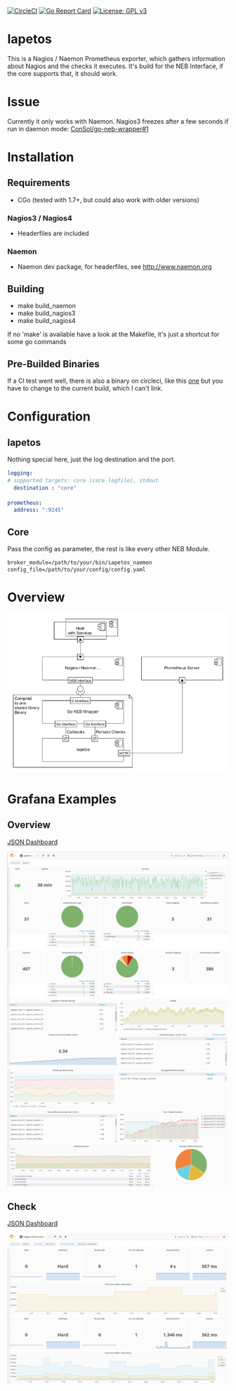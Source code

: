 [![CircleCI](https://circleci.com/gh/Griesbacher/Iapetos.svg?style=shield)](https://circleci.com/gh/Griesbacher/Iapetos)
[![Go Report Card](https://goreportcard.com/badge/github.com/Griesbacher/Iapetos)](https://goreportcard.com/report/github.com/Griesbacher/Iapetos)
[![License: GPL v3](https://img.shields.io/badge/License-GPL%20v3-blue.svg)](http://www.gnu.org/licenses/gpl-3.0)

# Iapetos
This is a Nagios / Naemon Prometheus exporter, which gathers information about Nagios and the checks it executes. It's build for the NEB Interface, if the core supports that, it should work.

# Issue
Currently it only works with Naemon. Nagios3 freezes after a few seconds if run in daemon mode: [ConSol/go-neb-wrapper#1](https://github.com/ConSol/go-neb-wrapper/issues/1)

# Installation
## Requirements
- CGo (tested with 1.7+, but could also work with older versions)
### Nagios3 / Nagios4
- Headerfiles are included
### Naemon
- Naemon dev package, for headerfiles, see http://www.naemon.org

## Building
- make build_naemon
- make build_nagios3
- make build_nagios4

If no 'make' is available have a look at the Makefile, it's just a shortcut for some go commands

## Pre-Builded Binaries
If a CI test went well, there is also a binary on circleci, like this [one](https://circleci.com/gh/Griesbacher/Iapetos/18#artifacts/containers/0) but you have to change to the current build, which I can't link. 

# Configuration
## Iapetos
Nothing special here, just the log destination and the port.
```YAML
logging:
# supported targets: core (core logfile), stdout
  destination : "core"

prometheus:
  address: ":9245"
```

## Core
Pass the config as parameter, the rest is like every other NEB Module.
```
broker_module=/path/to/your/bin/iapetos_naemon config_file=/path/to/your/config/config.yaml
```

# Overview
![Overview](https://github.com/Griesbacher/Iapetos/blob/master/doc/Componentdiagram.bmp)

# Grafana Examples
## Overview
[JSON Dashboard](https://github.com/Griesbacher/Iapetos/blob/master/grafana_dashboards/Iapetos%20Stats.json)

![Overview1](https://github.com/Griesbacher/Iapetos/blob/master/doc/Grafana%20-%20Overview1.PNG)
![Overview2](https://github.com/Griesbacher/Iapetos/blob/master/doc/Grafana%20-%20Overview2.PNG)
![Overview3](https://github.com/Griesbacher/Iapetos/blob/master/doc/Grafana%20-%20Overview3.PNG)

## Check
[JSON Dashboard](https://github.com/Griesbacher/Iapetos/blob/master/grafana_dashboards/Nagios%20Check%20Data.json)

![Check](https://github.com/Griesbacher/Iapetos/blob/master/doc/Grafana%20-%20Check.PNG)
